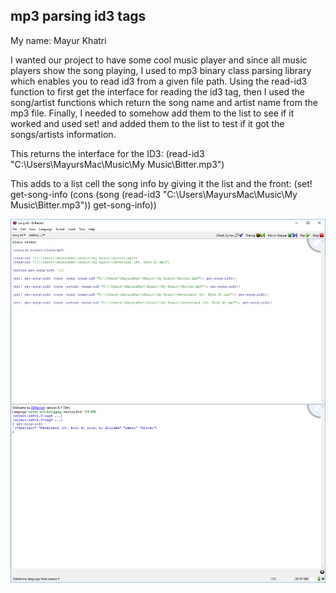## mp3 parsing id3 tags
My name: Mayur Khatri

I wanted our project to have some cool music player and since all music players show the song playing, I used to mp3 binary class parsing library which enables you to read id3 from a given file path. Using the read-id3 function to first get the interface for reading the id3 tag, then I used the song/artist functions which return the song name and artist name from the mp3 file. Finally, I needed to somehow add them to the list to see if it worked and used set! and added them to the list to test if it got the songs/artists information.

This returns the interface for the ID3:
(read-id3 "C:\\Users\\MayursMac\\Music\\My Music\\Bitter.mp3")

This adds to a list cell the song info by giving it the list and the front:
(set! get-song-info (cons (song (read-id3 "C:\\Users\\MayursMac\\Music\\My Music\\Bitter.mp3")) get-song-info))


![code](/code.png?raw=true "code image")
